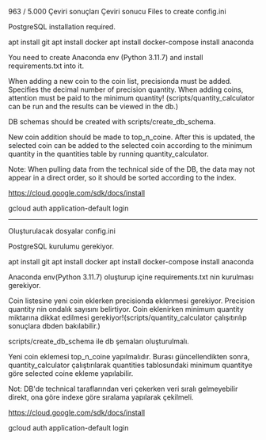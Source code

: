 
963 / 5.000
Çeviri sonuçları
Çeviri sonucu
Files to create
config.ini

PostgreSQL installation required.

apt install git
apt install docker
apt install docker-compose
install anaconda

You need to create Anaconda env (Python 3.11.7) and install requirements.txt into it.

When adding a new coin to the coin list, precisionda must be added. Specifies the decimal number of precision quantity.
When adding coins, attention must be paid to the minimum quantity! (scripts/quantity_calculator can be run and the results can be viewed in the db.)

DB schemas should be created with scripts/create_db_schema.

New coin addition should be made to top_n_coine. After this is updated, the selected coin can be added to the selected coin according to the minimum quantity in the quantities table by running quantity_calculator.

Note: When pulling data from the technical side of the DB, the data may not appear in a direct order, so it should be sorted according to the index.


https://cloud.google.com/sdk/docs/install

gcloud auth application-default login

----------------------------------------------------------------------------------------------------------------------
Oluşturulacak dosyalar
config.ini

PostgreSQL kurulumu gerekiyor.

apt install git
apt install docker
apt install docker-compose
install anaconda

Anaconda env(Python 3.11.7) oluşturup içine requirements.txt nin kurulması gerekiyor.

Coin listesine yeni coin eklerken precisionda eklenmesi gerekiyor. Precision quantity nin ondalık sayısını belirtiyor.
Coin eklenirken minimum quantity miktarına dikkat edilmesi gerekiyor!(scripts/quantity_calculator çalışıtırılıp sonuçlara dbden bakılabilir.)

scripts/create_db_schema ile db şemaları oluşturulmalı.

Yeni coin eklemesi top_n_coine yapılmalıdır. Burası güncellendikten sonra, quantity_calculator çalıştırılarak quantities tablosundaki minimum quantitye göre selected coine ekleme yapılabilir.

Not: DB'de technical taraflarından veri çekerken veri sıralı gelmeyebilir direkt, ona göre indexe göre sıralama yapılarak çekilmeli.


https://cloud.google.com/sdk/docs/install

gcloud auth application-default login

